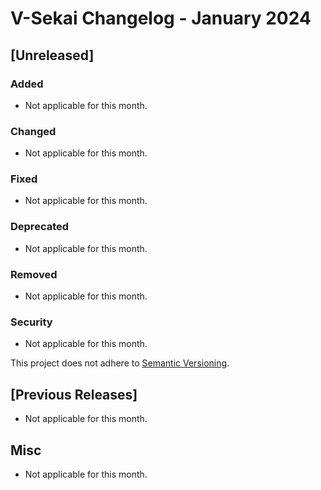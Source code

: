 # V-Sekai Changelog - January 2024

## [Unreleased]

### Added

- Not applicable for this month.

### Changed

- Not applicable for this month.

### Fixed

- Not applicable for this month.

### Deprecated

- Not applicable for this month.

### Removed

- Not applicable for this month.

### Security

- Not applicable for this month.

This project does not adhere to [Semantic Versioning](https://semver.org/spec/v2.0.0.html).

## [Previous Releases]

- Not applicable for this month.

## Misc

- Not applicable for this month.
